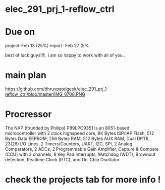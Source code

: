 # elec_291_prj_1-reflow_ctrl

# Due on 
  project-Feb 13 (25%)
  report- Feb 27  (5%

best of luck guys!!!!, i am so happy to work with all of you..

# main plan
https://github.com/dhruvpatelgeek/elec_291_prj_1-reflow_ctrl/blob/master/IMG_0708.PNG

# Procressor
The NXP (founded by Philips) P89LPC9351 is an 8051-based microcontroller with 2 clock highspeed core, 8K Bytes ISP/IAP Flash, 512 Bytes Data EEPROM, 256 Bytes RAM, 512 Bytes AUX RAM, Dual DPTR, 23(26) I/O Lines, 2 Timers/Counters, UART, I2C, SPI, 2 Analog Comparators, 2 ADCs, 2 Programmable Gain Amplifier, Capture & Compare (CCU) with 2 channels, 8 Key Pad Interrupts, Watchdog (WDT), Brownout detection, Realtime Clock (RTC), and On-Chip Oscillator.


# check the projects tab for more info !
   
